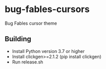 # bug-fables-cursors
Bug Fables cursor theme

## Building
- Install Python version 3.7 or higher
- Install clickgen>=2.1.2 (pip install clickgen)
- Run release.sh

